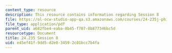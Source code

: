 ```yaml
---
content_type: resource
description: This resource contains information regarding Session 8
file: https://ol-ocw-studio-app-qa.s3.amazonaws.com/courses/24-235j-philosophy-of-law-spring-2012/e45ef41f9dd5d2e834592c01bcc7b4fa_MIT24_235JS12_Session8.pdf
file_type: application/pdf
parent_uid: a682fbe4-eaba-8b45-f707-0b877346bc5d
resourcetype: Document
title: 24.235 Session 8
uid: e45ef41f-9dd5-d2e8-3459-2c01bcc7b4fa
---
```

